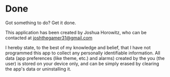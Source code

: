 
# Done
 Got something to do? Get it done.

This application has been created by Joshua Horowitz, who can be contacted at joshthegamer31@gmail.com

I hereby state, to the best of my knowledge and belief, that I have not programmed this app to collect any personally identifiable information. All data (app preferences (like theme, etc.) and alarms) created by the you (the user) is stored on your device only, and can be simply erased by clearing the app's data or uninstalling it.
